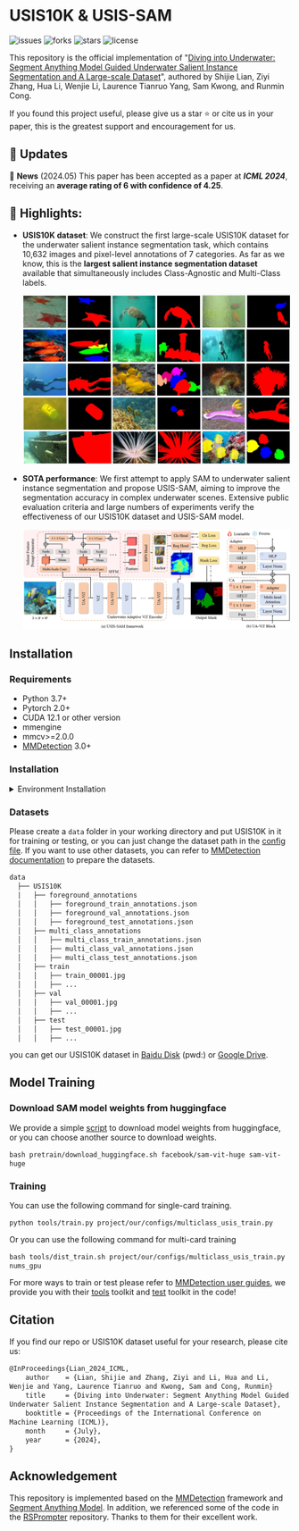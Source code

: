 # USIS10K & USIS-SAM
![issues](https://img.shields.io/github/issues/LiamLian0727/USIS10K)
![forks](https://img.shields.io/github/forks/LiamLian0727/USIS10K)
![stars](https://img.shields.io/github/stars/LiamLian0727/USIS10K)
![license](https://img.shields.io/github/license/LiamLian0727/USIS10K)

This repository is the official implementation of "[Diving into Underwater: Segment Anything Model Guided Underwater Salient Instance Segmentation and A Large-scale Dataset]()", authored by Shijie Lian, Ziyi Zhang, Hua Li, Wenjie Li, Laurence Tianruo Yang, Sam Kwong, and Runmin Cong.

If you found this project useful, please give us a star ⭐️ or cite us in your paper, this is the greatest support and encouragement for us.

## 	:speech_balloon: Updates
🚩 **News** (2024.05) This paper has been accepted as a paper at **_ICML 2024_**, receiving an **average rating of 6 with confidence of 4.25**.

## :rocket: Highlights:
- **USIS10K dataset**: We construct the first large-scale USIS10K dataset for the underwater salient instance segmentation task, which contains 10,632 images and pixel-level annotations of 7 categories. As far as we know, this is the **largest salient instance segmentation dataset** available that simultaneously includes Class-Agnostic and Multi-Class labels.
  
  ![dataset img](figs/dataset_show.png)
- **SOTA performance**: We first attempt to apply SAM to underwater salient instance segmentation and propose USIS-SAM, aiming to improve the segmentation accuracy in complex underwater scenes. Extensive public evaluation criteria and large numbers of experiments verify the effectiveness of our USIS10K dataset and USIS-SAM model.
 
  ![framework_img](figs/framework.png)

## Installation

### Requirements
* Python 3.7+
* Pytorch 2.0+
* CUDA 12.1 or other version
* mmengine
* mmcv>=2.0.0
* [MMDetection](https://mmdetection.readthedocs.io/en/latest/get_started.html) 3.0+

### Installation
<details>
<summary>Environment Installation</summary>

**Step 0**: Download and install [Miniconda](https://docs.conda.io/projects/miniconda/en/latest/index.html) from the official website.

**Step 1**: Create a conda environment and activate it.

```shell
conda create -n usis python=3.9 -y
conda activate usis
```

**Step 2**: Install [PyTorch](https://pytorch.org/get-started/previous-versions/#v212). If you have experience with PyTorch and have already installed it, you can skip to the next section. 

**Step 3**: Install MMEngine, MMCV, and MMDetection using MIM.

```shell
pip install -U openmim
mim install mmengine
mim install "mmcv>=2.0.0"
mim install mmdet
```

**Step 4**: Install other dependencies from requirements.txt
```shell
pip install -r requirements.txt
```

</details>

### Datasets

Please create a `data` folder in your working directory and put USIS10K in it for training or testing, or you can just change the dataset path in the [config file](project/our/configs). If you want to use other datasets, you can refer to [MMDetection documentation](https://mmdetection.readthedocs.io/en/latest/user_guides/dataset_prepare.html) to prepare the datasets.

    data
      ├── USIS10K
      |   ├── foreground_annotations
      │   │   ├── foreground_train_annotations.json
      │   │   ├── foreground_val_annotations.json
      │   │   ├── foreground_test_annotations.json
      │   ├── multi_class_annotations
      │   │   ├── multi_class_train_annotations.json
      │   │   ├── multi_class_val_annotations.json
      │   │   ├── multi_class_test_annotations.json
      │   ├── train
      │   │   ├── train_00001.jpg
      │   │   ├── ...
      │   ├── val
      │   │   ├── val_00001.jpg
      │   │   ├── ...
      │   ├── test
      │   │   ├── test_00001.jpg
      │   │   ├── ...

you can get our USIS10K dataset in [Baidu Disk]() (pwd:) or [Google Drive]().

## Model Training

### Download SAM model weights from huggingface

We provide a simple [script](pretrain/download_huggingface.sh) to download model weights from huggingface, or you can choose another source to download weights.

```shell
bash pretrain/download_huggingface.sh facebook/sam-vit-huge sam-vit-huge
```

### Training

You can use the following command for single-card training.

```shell
python tools/train.py project/our/configs/multiclass_usis_train.py
```

Or you can use the following command for multi-card training

```shell
bash tools/dist_train.sh project/our/configs/multiclass_usis_train.py nums_gpu
```

For more ways to train or test please refer to [MMDetection user guides](https://mmdetection.readthedocs.io/en/latest/user_guides/index.html#useful-tools), we provide you with their [tools](tools/) toolkit and [test](tests/) toolkit in the code!

## Citation
If you find our repo or USIS10K dataset useful for your research, please cite us:
```
@InProceedings{Lian_2024_ICML,
    author    = {Lian, Shijie and Zhang, Ziyi and Li, Hua and Li, Wenjie and Yang, Laurence Tianruo and Kwong, Sam and Cong, Runmin}
    title     = {Diving into Underwater: Segment Anything Model Guided Underwater Salient Instance Segmentation and A Large-scale Dataset},
    booktitle = {Proceedings of the International Conference on Machine Learning (ICML)},
    month     = {July},
    year      = {2024},
}
```

## Acknowledgement
This repository is implemented based on the [MMDetection](https://github.com/open-mmlab/mmdetection) framework and [Segment Anything Model](https://huggingface.co/facebook/sam-vit-huge). In addition, we referenced some of the code in the [RSPrompter](https://github.com/KyanChen/RSPrompter/tree/lightning) repository. Thanks to them for their excellent work.




